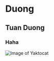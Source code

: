 # Duong
## Tuan Duong
### Haha
![Image of Yaktocat](https://octodex.github.com/images/yaktocat.png)
